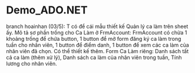 # Demo_ADO.NET
branch hoainhan (03/5): T có để cái mẫu thiết kế Quản lý ca làm trên sheet ấy.
Mô tả sơ phần trống cho Ca Làm ở FrmAccount: FrmAccount có chừa 1 khoảng trống để chứa button, 1 button để mở form đăng ký ca làm trong tuần cho nhân viên, 1 button để điểm danh, 1 button để xem các ca làm của nhân viên đã chọn. Có thể thiết kế thêm.
Form Ca Làm riêng: Danh sách tất cả ca làm (thêm xử lý), Danh sách ca làm của nhân viên trong tuần, Tính lương cho nhân viên.